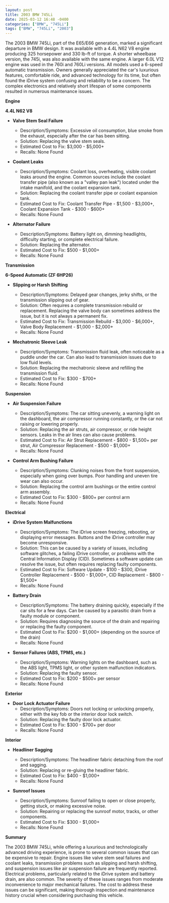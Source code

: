 ```yaml
---
layout: post
title: 2003 BMW 745Li
date: 2025-03-12 16:48 -0400
categories: ["BMW", "745Li"]
tags: ["BMW", "745Li", "2003"]
---
```

The 2003 BMW 745Li, part of the E65/E66 generation, marked a significant departure in BMW design. It was available with a 4.4L N62 V8 engine producing 325 horsepower and 330 lb-ft of torque. A shorter wheelbase version, the 745i, was also available with the same engine. A larger 6.0L V12 engine was used in the 760i and 760Li versions. All models used a 6-speed automatic transmission. Owners generally appreciated the car's luxurious features, comfortable ride, and advanced technology for its time, but often found the iDrive system confusing and reliability to be a concern. The complex electronics and relatively short lifespan of some components resulted in numerous maintenance issues.

**Engine**

**4.4L N62 V8**

* **Valve Stem Seal Failure**
    * Description/Symptoms: Excessive oil consumption, blue smoke from the exhaust, especially after the car has been sitting.
    * Solution: Replacing the valve stem seals.
    * Estimated Cost to Fix: $3,000 - $5,000+
    * Recalls: None Found

* **Coolant Leaks**
    * Description/Symptoms: Coolant loss, overheating, visible coolant leaks around the engine. Common sources include the coolant transfer pipe (also known as a "valley pan leak") located under the intake manifold, and the coolant expansion tank.
    * Solution: Replacing the coolant transfer pipe or coolant expansion tank.
    * Estimated Cost to Fix: Coolant Transfer Pipe - $1,500 - $3,000+, Coolant Expansion Tank - $300 - $600+
    * Recalls: None Found

* **Alternator Failure**
    * Description/Symptoms: Battery light on, dimming headlights, difficulty starting, or complete electrical failure.
    * Solution: Replacing the alternator.
    * Estimated Cost to Fix: $500 - $1,000+
    * Recalls: None Found

**Transmission**

**6-Speed Automatic (ZF 6HP26)**

* **Slipping or Harsh Shifting**
    * Description/Symptoms: Delayed gear changes, jerky shifts, or the transmission slipping out of gear.
    * Solution: Often requires a complete transmission rebuild or replacement. Replacing the valve body can sometimes address the issue, but it is not always a permanent fix.
    * Estimated Cost to Fix: Transmission Rebuild - $3,000 - $6,000+, Valve Body Replacement - $1,000 - $2,000+
    * Recalls: None Found

* **Mechatronic Sleeve Leak**
    * Description/Symptoms: Transmission fluid leak, often noticeable as a puddle under the car. Can also lead to transmission issues due to low fluid levels.
    * Solution: Replacing the mechatronic sleeve and refilling the transmission fluid.
    * Estimated Cost to Fix: $300 - $700+
    * Recalls: None Found

**Suspension**

* **Air Suspension Failure**
    * Description/Symptoms: The car sitting unevenly, a warning light on the dashboard, the air compressor running constantly, or the car not raising or lowering properly.
    * Solution: Replacing the air struts, air compressor, or ride height sensors. Leaks in the air lines can also cause problems.
    * Estimated Cost to Fix: Air Strut Replacement - $800 - $1,500+ per strut, Air Compressor Replacement - $500 - $1,000+
    * Recalls: None Found

* **Control Arm Bushing Failure**
    * Description/Symptoms: Clunking noises from the front suspension, especially when going over bumps. Poor handling and uneven tire wear can also occur.
    * Solution: Replacing the control arm bushings or the entire control arm assembly.
    * Estimated Cost to Fix: $300 - $800+ per control arm
    * Recalls: None Found

**Electrical**

* **iDrive System Malfunctions**
    * Description/Symptoms: The iDrive screen freezing, rebooting, or displaying error messages. Buttons and the iDrive controller may become unresponsive.
    * Solution: This can be caused by a variety of issues, including software glitches, a failing iDrive controller, or problems with the Central Information Display (CID). Sometimes a software update can resolve the issue, but often requires replacing faulty components.
    * Estimated Cost to Fix: Software Update - $100 - $300, iDrive Controller Replacement - $500 - $1,000+, CID Replacement - $800 - $1,500+
    * Recalls: None Found

* **Battery Drain**
    * Description/Symptoms: The battery draining quickly, especially if the car sits for a few days. Can be caused by a parasitic drain from a faulty module or component.
    * Solution: Requires diagnosing the source of the drain and repairing or replacing the faulty component.
    * Estimated Cost to Fix: $200 - $1,000+ (depending on the source of the drain)
    * Recalls: None Found

* **Sensor Failures (ABS, TPMS, etc.)**
    * Description/Symptoms: Warning lights on the dashboard, such as the ABS light, TPMS light, or other system malfunction indicators.
    * Solution: Replacing the faulty sensor.
    * Estimated Cost to Fix: $200 - $500+ per sensor
    * Recalls: None Found

**Exterior**

* **Door Lock Actuator Failure**
    * Description/Symptoms: Doors not locking or unlocking properly, either with the key fob or the interior door lock switch.
    * Solution: Replacing the faulty door lock actuator.
    * Estimated Cost to Fix: $300 - $700+ per door
    * Recalls: None Found

**Interior**

* **Headliner Sagging**
    * Description/Symptoms: The headliner fabric detaching from the roof and sagging.
    * Solution: Replacing or re-gluing the headliner fabric.
    * Estimated Cost to Fix: $400 - $1,000+
    * Recalls: None Found

* **Sunroof Issues**
    * Description/Symptoms: Sunroof failing to open or close properly, getting stuck, or making excessive noise.
    * Solution: Repairing or replacing the sunroof motor, tracks, or other components.
    * Estimated Cost to Fix: $300 - $1,000+
    * Recalls: None Found

**Summary**

The 2003 BMW 745Li, while offering a luxurious and technologically advanced driving experience, is prone to several common issues that can be expensive to repair. Engine issues like valve stem seal failures and coolant leaks, transmission problems such as slipping and harsh shifting, and suspension issues like air suspension failure are frequently reported. Electrical problems, particularly related to the iDrive system and battery drain, are also common. The severity of these issues ranges from moderate inconvenience to major mechanical failures. The cost to address these issues can be significant, making thorough inspection and maintenance history crucial when considering purchasing this vehicle.

